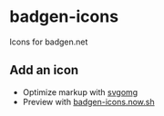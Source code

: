 # badgen-icons

Icons for badgen.net

## Add an icon

- Optimize markup with [svgomg](https://jakearchibald.github.io/svgomg/)
- Preview with [badgen-icons.now.sh](https://badgen-icons.now.sh/)

